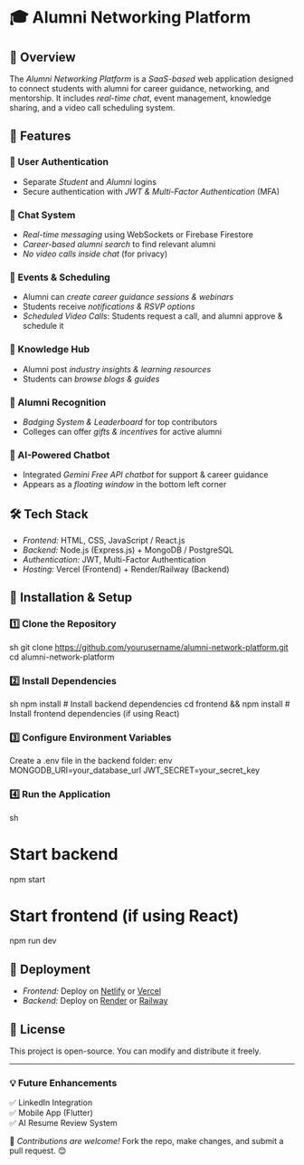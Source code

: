 # 🎓 Alumni Networking Platform

## 📌 Overview
The *Alumni Networking Platform* is a *SaaS-based* web application designed to connect students with alumni for career guidance, networking, and mentorship. It includes *real-time chat*, event management, knowledge sharing, and a video call scheduling system.

## 🚀 Features
### 🔹 User Authentication
- Separate *Student* and *Alumni* logins
- Secure authentication with *JWT & Multi-Factor Authentication* (MFA)

### 🔹 Chat System
- *Real-time messaging* using WebSockets or Firebase Firestore
- *Career-based alumni search* to find relevant alumni
- *No video calls inside chat* (for privacy)

### 🔹 Events & Scheduling
- Alumni can *create career guidance sessions & webinars*
- Students receive *notifications & RSVP options*
- *Scheduled Video Calls*: Students request a call, and alumni approve & schedule it

### 🔹 Knowledge Hub
- Alumni post *industry insights & learning resources*
- Students can *browse blogs & guides*

### 🔹 Alumni Recognition
- *Badging System & Leaderboard* for top contributors
- Colleges can offer *gifts & incentives* for active alumni

### 🔹 AI-Powered Chatbot
- Integrated *Gemini Free API chatbot* for support & career guidance
- Appears as a *floating window* in the bottom left corner

## 🛠 Tech Stack
- *Frontend:* HTML, CSS, JavaScript / React.js
- *Backend:* Node.js (Express.js) + MongoDB / PostgreSQL
- *Authentication:* JWT, Multi-Factor Authentication
- *Hosting:* Vercel (Frontend) + Render/Railway (Backend)

## 🔧 Installation & Setup
### 1️⃣ Clone the Repository
sh
 git clone https://github.com/yourusername/alumni-network-platform.git
 cd alumni-network-platform


### 2️⃣ Install Dependencies
sh
npm install  # Install backend dependencies
cd frontend && npm install  # Install frontend dependencies (if using React)


### 3️⃣ Configure Environment Variables
Create a .env file in the backend folder:
env
MONGODB_URI=your_database_url
JWT_SECRET=your_secret_key


### 4️⃣ Run the Application
sh
# Start backend
npm start

# Start frontend (if using React)
npm run dev


## 🚀 Deployment
- *Frontend:* Deploy on [Netlify](https://www.netlify.com/) or [Vercel](https://vercel.com/)
- *Backend:* Deploy on [Render](https://render.com/) or [Railway](https://railway.app/)

## 📜 License
This project is open-source. You can modify and distribute it freely.

---
### 💡 Future Enhancements
✅ LinkedIn Integration  
✅ Mobile App (Flutter)  
✅ AI Resume Review System  

📢 *Contributions are welcome!* Fork the repo, make changes, and submit a pull request. 😊

